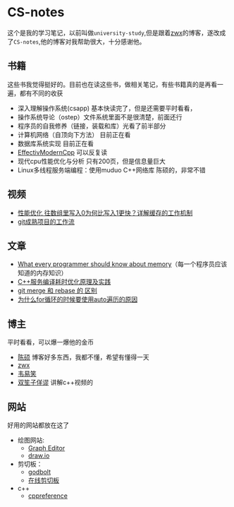 # CS-notes

这个是我的学习笔记，以前叫做`university-study`,但是跟着[zwx](https://github.com/zweix123/CS-notes)的博客，遂改成了`CS-notes`,他的博客对我帮助很大，十分感谢他。

## 书籍

这些书我觉得挺好的。目前也在读这些书，做相关笔记，有些书籍真的是再看一遍，都有不同的收获

- 深入理解操作系统(csapp) 基本快读完了，但是还需要平时看看，
- 操作系统导论（ostep）文件系统里面不是很清楚，前面还行
- 程序员的自我修养（链接，装载和库）光看了前半部分
- 计算机网络（自顶向下方法） 目前正在看
- 数据库系统实现 目前正在看
- [EffectivModernCpp](https://github.com/CnTransGroup/EffectiveModernCppChinese/tree/master/src) 可以反复读
- 现代cpu性能优化与分析 只有200页，但是信息量巨大
- Linux多线程服务端编程：使用muduo C++网络库 陈硕的，非常不错

## 视频

- [性能优化 往数组里写入0为何比写入1更快？详解缓存的工作机制](https://www.bilibili.com/video/BV1gu41117bW/?spm_id_from=333.880.my_history.page.click&vd_source=f1c89669d341702064db968ba68bdc30)
- [git成熟项目的工作流](https://www.bilibili.com/video/BV19e4y1q7JJ/)

## 文章

- [What every programmer should know about memory](https://zhuanlan.zhihu.com/p/611133924)（每一个程序员应该知道的内存知识）
- [C++服务编译耗时优化原理及实践](https://tech.meituan.com/2020/12/10/apache-kylin-practice-in-meituan.html)
- [git merge 和 rebase 的 区别](https://www.cnblogs.com/FraserYu/p/11192840.html)
- [为什么for循环的时候要使用auto遍历的原因](https://www.zhihu.com/question/355171938/answer/899154458)

## 博主

平时看看，可以爆一爆他的金币

- [陈硕](https://www.zhihu.com/people/giantchen) 博客好多东西，我都不懂，希望有懂得一天
- [zwx](https://github.com/zweix123/CS-notes)
- [韦易笑](https://www.zhihu.com/people/skywind3000)
- [双笙子佯谬](https://space.bilibili.com/263032155) 讲解c++视频的

## 网站

好用的网站都放在这了

- 绘图网站:
  - [Graph Editor](https://csacademy.com/app/graph_editor/)
  - [draw.io](https://draw.io)
- 剪切板：
  - [godbolt](https://godbolt.org)
  - [在线剪切板](https://paste.nugine.xyz)
- c++
  - [cppreference](https://zh.cppreference.com/w/%E9%A6%96%E9%A1%B5)

